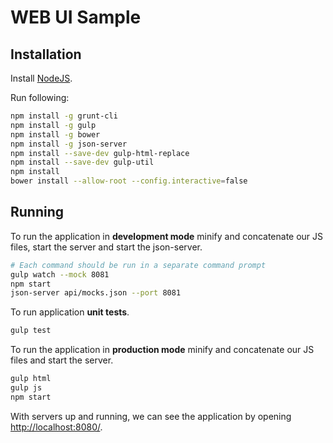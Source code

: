 WEB UI Sample
=============

Installation
------------

Install [NodeJS](http://nodejs.org/).

Run following:

```bash
npm install -g grunt-cli
npm install -g gulp
npm install -g bower
npm install -g json-server
npm install --save-dev gulp-html-replace
npm install --save-dev gulp-util
npm install
bower install --allow-root --config.interactive=false
```

Running
-------

To run the application in **development mode** minify and concatenate our JS files, start the server and start the json-server.

```bash
# Each command should be run in a separate command prompt
gulp watch --mock 8081
npm start
json-server api/mocks.json --port 8081
```

To run application **unit tests**.

```bash
gulp test
```

To run the application in **production mode** minify and concatenate our JS files and start the server.

```bash
gulp html
gulp js
npm start
```

With servers up and running, we can see the application by opening [http://localhost:8080/](http://localhost:8080/).
